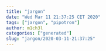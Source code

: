 ```yaml
---
title: "jargon"
date: "Wed Mar 11 21:37:25 CET 2020"
tags: ["jargon", "pipotron"]
author: m1ch3l
categories: ["generated"]
slug: "jargon/2020-03-11-21:37:25"
---
```



